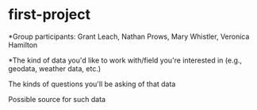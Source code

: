 # first-project
*Group participants: 
  Grant Leach, Nathan Prows, Mary Whistler, Veronica Hamilton

*The kind of data you'd like to work with/field you're interested in (e.g., geodata, weather data, etc.)
  

The kinds of questions you'll be asking of that data


Possible source for such data
